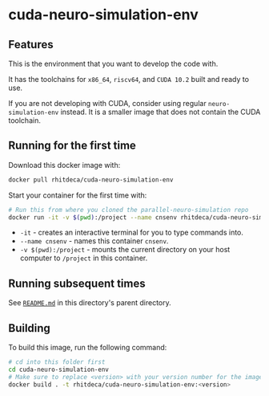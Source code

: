 # cuda-neuro-simulation-env

## Features

This is the environment that you want to develop the code with.

It has the toolchains for `x86_64`, `riscv64`, and `CUDA 10.2` built and ready to use.

If you are not developing with CUDA, consider using regular `neuro-simulation-env` instead. It is a smaller image that does not contain the CUDA toolchain.

## Running for the first time

Download this docker image with:

```bash
docker pull rhitdeca/cuda-neuro-simulation-env
```

Start your container for the first time with:

```bash
# Run this from where you cloned the parallel-neuro-simulation repo
docker run -it -v $(pwd):/project --name cnsenv rhitdeca/cuda-neuro-simulation-env:latest bash
```

* `-it` - creates an interactive terminal for you to type commands into.
* `--name cnsenv` - names this container `cnsenv`.
* `-v $(pwd):/project` - mounts the current directory on your host computer to `/project` in this container.

## Running subsequent times

See [`README.md`](../README.md#running-containers-subsequent-times) in this directory's parent directory.

## Building

To build this image, run the following command:

```bash
# cd into this folder first
cd cuda-neuro-simulation-env
# Make sure to replace <version> with your version number for the image you're building
docker build . -t rhitdeca/cuda-neuro-simulation-env:<version>
```
